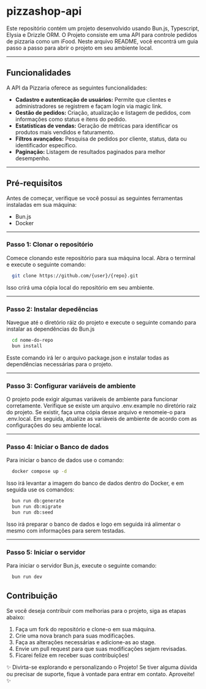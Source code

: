 # pizzashop-api

Este repositório contém um projeto desenvolvido usando Bun.js, Typescript, Elysia e Drizzle ORM. O Projeto consiste em uma API para controle pedidos de pizzaria como um iFood. Neste arquivo README, você encontrá um guia passo a passo para abrir o projeto em seu ambiente local.

---

## Funcionalidades

A API da Pizzaria oferece as seguintes funcionalidades:

- **Cadastro e autenticação de usuários:** Permite que clientes e administradores se registrem e façam login via magic link.
- **Gestão de pedidos:** Criação, atualização e listagem de pedidos, com informações como status e itens do pedido.
- **Estatísticas de vendas:** Geração de métricas para identificar os produtos mais vendidos e faturamento.
- **Filtros avançados:** Pesquisa de pedidos por cliente, status, data ou identificador específico.
- **Paginação:** Listagem de resultados paginados para melhor desempenho.

---

## Pré-requisitos
Antes de começar, verifique se você possui as seguintes ferramentas instaladas em sua máquina:

 - Bun.js
 - Docker

---

### Passo 1: Clonar o repositório
Comece clonando este repositório para sua máquina local. Abra o terminal e execute o seguinte comando:

```bash
  git clone https://github.com/{user}/{repo}.git
```
Isso crirá uma cópia local do repositório em seu ambiente.

---

### Passo 2: Instalar depedências
Navegue até o diretório ráiz do projeto e execute o seguinte comando para instalar as dependências do Bun.js

```bash
  cd nome-do-repo
  bun install
```
Esste comando irá ler o arquivo package.json e instalar todas as dependências necessárias para o projeto.

---

### Passo 3: Configurar variáveis de ambiente
O projeto pode exigir algumas variáveis de ambiente para funcionar corretamente. Verifique se existe um arquivo .env.example no diretório raiz do projeto. Se existir, faça uma cópia desse arquivo e renomeie-o para .env.local. Em seguida, atualize as variáveis de ambiente de acordo com as configurações do seu ambiente local.

---

### Passo 4: Iniciar o Banco de dados
Para iniciar o banco de dados use o comando:

```bash
  docker compose up -d
```
Isso irá levantar a imagem do banco de dados dentro do Docker, e em seguida use os comandos:
```bash
  bun run db:generate
  bun run db:migrate
  bun run db:seed
```
Isso irá preparar o banco de dados e logo em seguida irá alimentar o mesmo com informações para serem testadas.

---

### Passo 5: Iniciar o servidor
Para iniciar o servidor Bun.js, execute o seguinte comando:

```bash
  bun run dev
```

## Contribuição
Se você deseja contribuir com melhorias para o projeto, siga as etapas abaixo:

1. Faça um fork do repositório e clone-o em sua máquina.
2. Crie uma nova branch para suas modificações.
3. Faça as alterações necessárias e adicione-as ao stage.
4. Envie um pull request para que suas modificações sejam revisadas.
5. Ficarei felize em receber suas contribuições!

✨ Divirta-se explorando e personalizando o Projeto! Se tiver alguma dúvida ou precisar de suporte, fique à vontade para entrar em contato. Aproveite! ✨